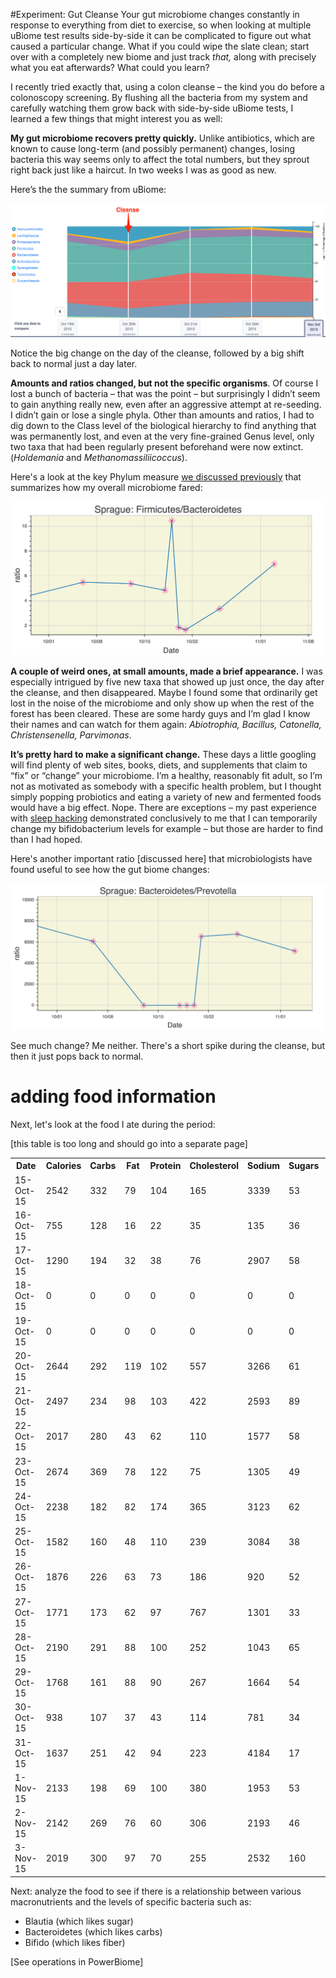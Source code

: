 #Experiment: Gut Cleanse
Your gut microbiome changes constantly in response to everything from diet to exercise, so when looking at multiple uBiome test results side-by-side it can be complicated to figure out what caused a particular change. What if you could wipe the slate clean; start over with a completely new biome and just track *that,* along with precisely what you eat afterwards? What could you learn?

I recently tried exactly that, using a colon cleanse – the kind you do before a colonoscopy screening. By flushing all the bacteria from my system and carefully watching them grow back with side-by-side uBiome tests, I learned a few things that might interest you as well:

**My gut microbiome recovers pretty quickly.** Unlike antibiotics, which are known to cause long-term (and possibly permanent) changes, losing bacteria this way seems only to affect the total numbers, but they sprout right back just like a haircut. In two weeks I was as good as new.

Here’s the the summary from uBiome:

![](images/experiments/colonCleanse/colonCleanseBacteria.png)

Notice the big change on the day of the cleanse, followed by a big shift back to normal just a day later.

**Amounts and ratios changed, but not the specific organisms**. Of course I lost a bunch of bacteria – that was the point – but surprisingly I didn’t seem to gain anything really new, even after an aggressive attempt at re-seeding. I didn’t gain or lose a single phyla. Other than amounts and ratios, I had to dig down to the Class level of the biological hierarchy to find anything that was permanently lost, and even at the very fine-grained Genus level, only two taxa that had been regularly present beforehand were now extinct. (*Holdemania* and *Methanomassiliicoccus*).

Here's a look at the key Phylum measure [we discussed previously](explore.md) that summarizes how my overall microbiome fared:

![](images/experiments/colonCleanse/colonCleanseFirmicutesBacteroidetes.png)


**A couple of weird ones, at small amounts, made a brief appearance.** I was especially intrigued by five new taxa that showed up just once, the day after the cleanse, and then disappeared. Maybe I found some that ordinarily get lost in the noise of the microbiome and only show up when the rest of the forest has been cleared. These are some hardy guys and I’m glad I know their names and can watch for them again: *Abiotrophia, Bacillus, Catonella, Christensenella, Parvimonas*.

**It’s pretty hard to make a significant change.** These days a little googling will find plenty of web sites, books, diets, and supplements that claim to “fix” or “change” your microbiome. I’m a healthy, reasonably fit adult, so I’m not as motivated as somebody with a specific health problem, but I thought simply popping probiotics and eating a variety of new and fermented foods would have a big effect. Nope. There are exceptions – my past experience with [sleep hacking](http://www.ubiomeblog.com/my-ubiome-sleep-hacking-update/) demonstrated conclusively to me that I can temporarily change my bifidobacterium levels for example – but those are harder to find than I had hoped.

Here's another important ratio [discussed here] that microbiologists have found useful to see how the gut biome changes:

![](images/experiments/colonCleanse/colonCleanseBacteroidetesPrevotella.png)

See much change?  Me neither. There's a short spike during the cleanse, but then it just pops back to normal.


# adding food information
Next, let's look at the food I ate during the period:

[this table is too long and should go into a separate page]
<table class="tableizer-table">
<tr class="tableizer-firstrow"><th>Date</th><th>Calories</th><th>Carbs</th><th>Fat</th><th>Protein</th><th>Cholesterol</th><th>Sodium</th><th>Sugars</th><th>Fibre</th></tr>
 <tr><td>15-Oct-15</td><td>2542</td><td>332</td><td>79</td><td>104</td><td>165</td><td>3339</td><td>53</td><td>48</td></tr>
 <tr><td>16-Oct-15</td><td>755</td><td>128</td><td>16</td><td>22</td><td>35</td><td>135</td><td>36</td><td>17</td></tr>
 <tr><td>17-Oct-15</td><td>1290</td><td>194</td><td>32</td><td>38</td><td>76</td><td>2907</td><td>58</td><td>19</td></tr>
 <tr><td>18-Oct-15</td><td>0</td><td>0</td><td>0</td><td>0</td><td>0</td><td>0</td><td>0</td><td>0</td></tr>
 <tr><td>19-Oct-15</td><td>0</td><td>0</td><td>0</td><td>0</td><td>0</td><td>0</td><td>0</td><td>0</td></tr>
 <tr><td>20-Oct-15</td><td>2644</td><td>292</td><td>119</td><td>102</td><td>557</td><td>3266</td><td>61</td><td>41</td></tr>
 <tr><td>21-Oct-15</td><td>2497</td><td>234</td><td>98</td><td>103</td><td>422</td><td>2593</td><td>89</td><td>44</td></tr>
 <tr><td>22-Oct-15</td><td>2017</td><td>280</td><td>43</td><td>62</td><td>110</td><td>1577</td><td>58</td><td>29</td></tr>
 <tr><td>23-Oct-15</td><td>2674</td><td>369</td><td>78</td><td>122</td><td>75</td><td>1305</td><td>49</td><td>36</td></tr>
 <tr><td>24-Oct-15</td><td>2238</td><td>182</td><td>82</td><td>174</td><td>365</td><td>3123</td><td>62</td><td>30</td></tr>
 <tr><td>25-Oct-15</td><td>1582</td><td>160</td><td>48</td><td>110</td><td>239</td><td>3084</td><td>38</td><td>19</td></tr>
 <tr><td>26-Oct-15</td><td>1876</td><td>226</td><td>63</td><td>73</td><td>186</td><td>920</td><td>52</td><td>33</td></tr>
 <tr><td>27-Oct-15</td><td>1771</td><td>173</td><td>62</td><td>97</td><td>767</td><td>1301</td><td>33</td><td>22</td></tr>
 <tr><td>28-Oct-15</td><td>2190</td><td>291</td><td>88</td><td>100</td><td>252</td><td>1043</td><td>65</td><td>32</td></tr>
 <tr><td>29-Oct-15</td><td>1768</td><td>161</td><td>88</td><td>90</td><td>267</td><td>1664</td><td>54</td><td>22</td></tr>
 <tr><td>30-Oct-15</td><td>938</td><td>107</td><td>37</td><td>43</td><td>114</td><td>781</td><td>34</td><td>10</td></tr>
 <tr><td>31-Oct-15</td><td>1637</td><td>251</td><td>42</td><td>94</td><td>223</td><td>4184</td><td>17</td><td>11</td></tr>
 <tr><td>1-Nov-15</td><td>2133</td><td>198</td><td>69</td><td>100</td><td>380</td><td>1953</td><td>53</td><td>9</td></tr>
 <tr><td>2-Nov-15</td><td>2142</td><td>269</td><td>76</td><td>60</td><td>306</td><td>2193</td><td>46</td><td>30</td></tr>
 <tr><td>3-Nov-15</td><td>2019</td><td>300</td><td>97</td><td>70</td><td>255</td><td>2532</td><td>160</td><td>34</td></tr>
</table>

Next: analyze the food to see if there is a relationship between various macronutrients and the levels of specific bacteria such as:

* Blautia (which likes sugar)
* Bacteroidetes (which likes carbs)
* Bifido (which likes fiber)

[See operations in PowerBiome]






